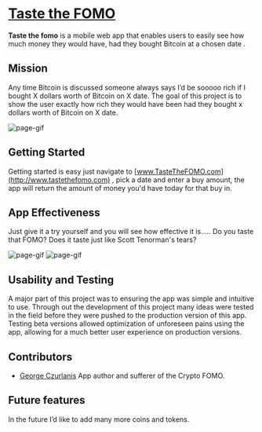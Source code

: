 # [Taste the FOMO](http://www.tastethefomo.com)

**Taste the fomo** is a mobile web app that enables users to easily see how much money they would have, had they bought Bitcoin at a chosen date .

## Mission
Any time Bitcoin is discussed someone always says I’d be sooooo rich if I bought X dollars worth of Bitcoin on X date.  The goal of this project is to show the user exactly how rich they would have been had they bought x dollars worth of Bitcoin on X date.

![page-gif](/demo.gif)

## Getting Started
Getting started is easy just navigate to [www.TasteTheFOMO.com](http://www.tastethefomo.com) , pick a date and enter a buy amount, the app will return the amount of money you'd have today for that buy in.

## App Effectiveness
Just give it a try yourself and you will see how effective it is..... Do you taste that FOMO? Does it taste just like Scott Tenorman's tears?

![page-gif](/usageSummer.jpg) ![page-gif](/visitorChart.jpg)


## Usability and Testing
A major part of this project was to ensuring the app was simple and intuitive to use. Through out the development of this project many ideas were tested in the field before they were pushed to the production version of this app. Testing beta versions allowed optimization of unforeseen pains using the app, allowing for a much better user experience on production versions.

## Contributors
- [George Czurlanis](https://github.com/georgecode) App author and sufferer of the Crypto FOMO.



## Future features
In the future I’d like to add many more coins and tokens.